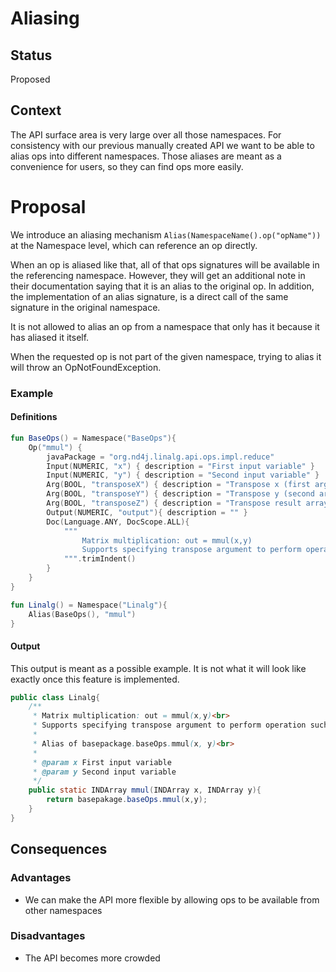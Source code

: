 # Aliasing

## Status
Proposed
 

## Context
The API surface area is very large over all those namespaces. For consistency with our previous manually created API we want to be able to alias ops into different namespaces. Those aliases are meant as a convenience for users, so they can find ops more easily. 

# Proposal
We introduce an aliasing mechanism `Alias(NamespaceName().op("opName"))` at the Namespace level, which can reference an op directly.

When an op is aliased like that, all of that ops signatures will be available in the referencing namespace. However, they will get an additional note in their documentation saying that it is an alias to the original op. In addition, the implementation of an alias signature, is a direct call of the same signature in the original namespace.  

It is not allowed to alias an op from a namespace that only has it because it has aliased it itself. 

When the requested op is not part of the given namespace, trying to alias it will throw an OpNotFoundException. 

### Example
#### Definitions
```kotlin
fun BaseOps() = Namespace("BaseOps"){
    Op("mmul") {
        javaPackage = "org.nd4j.linalg.api.ops.impl.reduce"
        Input(NUMERIC, "x") { description = "First input variable" }
        Input(NUMERIC, "y") { description = "Second input variable" }
        Arg(BOOL, "transposeX") { description = "Transpose x (first argument)"; defaultValue=false }
        Arg(BOOL, "transposeY") { description = "Transpose y (second argument)"; defaultValue=false }
        Arg(BOOL, "transposeZ") { description = "Transpose result array"; defaultValue=false }
        Output(NUMERIC, "output"){ description = "" }
        Doc(Language.ANY, DocScope.ALL){
            """
                Matrix multiplication: out = mmul(x,y)
                Supports specifying transpose argument to perform operation such as mmul(a^T, b), etc.
            """.trimIndent()
        }
    }
}

fun Linalg() = Namespace("Linalg"){
    Alias(BaseOps(), "mmul")
}
```

#### Output
This output is meant as a possible example. It is not what it will look like exactly once this feature is implemented.

```java
public class Linalg{
    /**
     * Matrix multiplication: out = mmul(x,y)<br>
     * Supports specifying transpose argument to perform operation such as mmul(a^T, b), etc. <br>
     * 
     * Alias of basepackage.baseOps.mmul(x, y)<br>
     * 
     * @param x First input variable
     * @param y Second input variable
     */
    public static INDArray mmul(INDArray x, INDArray y){
        return basepakage.baseOps.mmul(x,y);
    }
}
```
  
## Consequences
### Advantages
* We can make the API more flexible by allowing ops to be available from other namespaces

### Disadvantages
* The API becomes more crowded